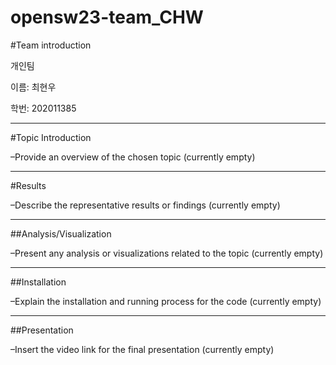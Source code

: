 # opensw23-team_CHW

#Team introduction

개인팀

이름: 최현우

학번: 202011385

---

#Topic Introduction

  –Provide an overview of the chosen topic (currently empty)
  
---
 
#Results

  –Describe the representative results or findings (currently empty)
  
---

##Analysis/Visualization

  –Present any analysis or visualizations related to the topic (currently empty)
  
---

##Installation

  –Explain the installation and running process for the code (currently empty)
  
---  
  
##Presentation

  –Insert the video link for the final presentation (currently empty)



